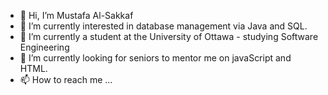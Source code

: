 - 👋 Hi, I’m Mustafa Al-Sakkaf
- 👀 I’m currently interested in database management via Java and SQL.
- 🌱 I’m currently a student at the University of Ottawa - studying Software Engineering
- 💞️ I’m currently looking for seniors to mentor me on javaScript and HTML.
- 📫 How to reach me ...

<!---
subhanAllah70/subhanAllah70 is a ✨ special ✨ repository because its `README.md` (this file) appears on your GitHub profile.
You can click the Preview link to take a look at your changes.
--->
